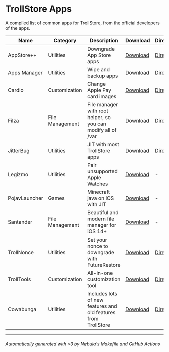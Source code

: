# TrollStore Apps

A compiled list of common apps for TrollStore, from the official developers of the apps.

| Name          | Category        | Description                                                  | Download                                                                                                                      | Direct                                                                                                                     |
| ------------- | --------------- | ------------------------------------------------------------ | ----------------------------------------------------------------------------------------------------------------------------- | -------------------------------------------------------------------------------------------------------------------------- |
| AppStore++    | Utilities       | Downgrade App Store apps                                     | [Download](https://github.com/CokePokes/AppStorePlus-TrollStore/releases)                                                     | [Direct](https://github.com/CokePokes/AppStorePlus-TrollStore/releases/download/v1.2-1/AppStore++_TrollStore_v1.0.3-2.ipa) |
| Apps Manager  | Utilities       | Wipe and backup apps                                         | [Download](https://www.tigisoftware.com/default/?p=435)                                                                       | [Direct](https://tigisoftware.com/download/AppsManager_1.8.1.ipa)                                                          |
| Cardio        | Customization   | Change Apple Pay card images                                 | [Download](https://github.com/cisc0disco/Cardio/releases)                                                                     | [Direct](https://github.com/cisc0disco/Cardio/releases/latest/download/Cardio.ipa)                                         |
| Filza         | File Management | File manager with root helper, so you can modify all of /var | [Download](https://www.tigisoftware.com/default/?p=439)                                                                       | [Direct](https://tigisoftware.com/download/Filza_NoURLScheme_4.0.0.ipa)                                                    |
| JitterBug     | Utilities       | JIT with most TrollStore apps                                | [Download](https://github.com/osy/Jitterbug/releases)                                                                         | [Direct](https://github.com/osy/Jitterbug/releases/latest/download/Jitterbug.ipa)                                          |
| Legizmo       | Utilities       | Pair unsupported Apple Watches                               | [Download](https://www.patreon.com/lunotech11)                                                                                | -                                                                                                                          |
| PojavLauncher | Games           | Minecraft java on iOS with JIT                               | [Download](https://nightly.link/PojavLauncherTeam/PojavLauncher_iOS/workflows/development/main/net.kdt.pojavlauncher.ipa.zip) | -                                                                                                                          |
| Santander     | File Management | Beautiful and modern file manager for iOS 14+                | [Download](https://github.com/SerenaKit/Santander/suites/9297579855/artifacts/436210123)                                     | -                                                                                                                          |
| TrollNonce    | Utilities       | Set your nonce to downgrade with FutureRestore               | [Download](https://github.com/opa334/TrollNonce/releases)                                                                     | [Direct](https://github.com/opa334/TrollNonce/releases/latest/download/TrollNonce.tipa)                                    |
| TrollTools    | Customization   | All-in-one customization tool                                | [Download](https://github.com/sourcelocation/TrollTools/releases)                                                             | [Direct](https://github.com/sourcelocation/TrollTools/releases/download/3.0/TrollTools.tipa)                       |
| Cowabunga    | Utilities   | Includes lots of new features and old features from TrollStore                                | [Download](https://github.com/leminlimez/Cowabunga/releases)                                                             | [Direct](https://github.com/leminlimez/Cowabunga/releases/download/v7.0.4/Cowabunga.ipa)                       |
---

###### Automatically generated with <3 by Nebula's Makefile and GitHub Actions
